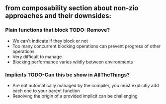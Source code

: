 ## from composability section about non-zio approaches and their downsides:

### Plain functions that block TODO: Remove?

- We can't indicate if they block or not
- Too many concurrent blocking operations can prevent progress of other operations
- Very difficult to manage
- Blocking performance varies wildly between environments


### Implicits TODO-Can this be show in AllTheThings?
  - Are not automatically managed by the compiler, you must explicitly add each one to your parent function
  - Resolving the origin of a provided implicit can be challenging

